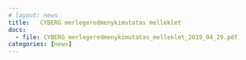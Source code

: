 ```yaml
---
# layout: news
title:   CYBERG merlegeredmenykimutatas melleklet
docs:
  - file: CYBERG_merlegeredmenykimutatas_melleklet_2019_04_29.pdf
categories: [news]
---
```

